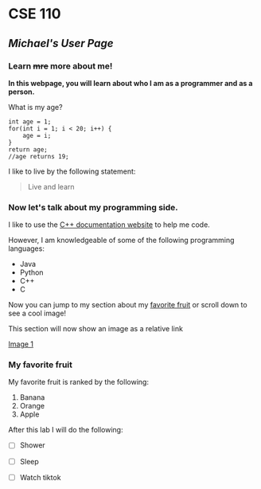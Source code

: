 # **CSE 110** 

## _Michael's User Page_

### Learn ~~mre~~ more about me!

**In this webpage, you will learn about who I am as a programmer and as a person.**

What is my age?

```
int age = 1;
for(int i = 1; i < 20; i++) {
    age = i;
}
return age;
//age returns 19;

```
I like to live by the following statement:
> Live and learn

### Now let's talk about my programming side.
I like to use the [C++ documentation website](https://cplusplus.com/doc/) to help me code.

However, I am knowledgeable of some of the following programming languages:
* Java
* Python
* C++
* C

Now you can jump to my section about my [favorite fruit](#my-favorite-fruit) or scroll down to see a cool image! 

This section will now show an image as a relative link

[Image 1](https://www.google.com/url?sa=i&url=https%3A%2F%2Fstock.adobe.com%2Fsearch%3Fk%3Dfruit&psig=AOvVaw270ZRJXl_jkrNozD-ix6eE&ust=1712723554994000&source=images&cd=vfe&opi=89978449&ved=0CBIQjRxqFwoTCIikmMqmtIUDFQAAAAAdAAAAABAE)


### My favorite fruit

My favorite fruit is ranked by the following:
1. Banana
2. Orange
3. Apple

After this lab I will do the following:
- [ ] Shower
- [ ] Sleep
- [ ] Watch tiktok

